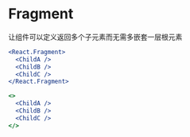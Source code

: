 # Fragment

让组件可以定义返回多个子元素而无需多嵌套一层根元素

```jsx
<React.Fragment>
  <ChildA />
  <ChildB />
  <ChildC />
</React.Fragment>

<>
  <ChildA />
  <ChildB />
  <ChildC />
</>
```

